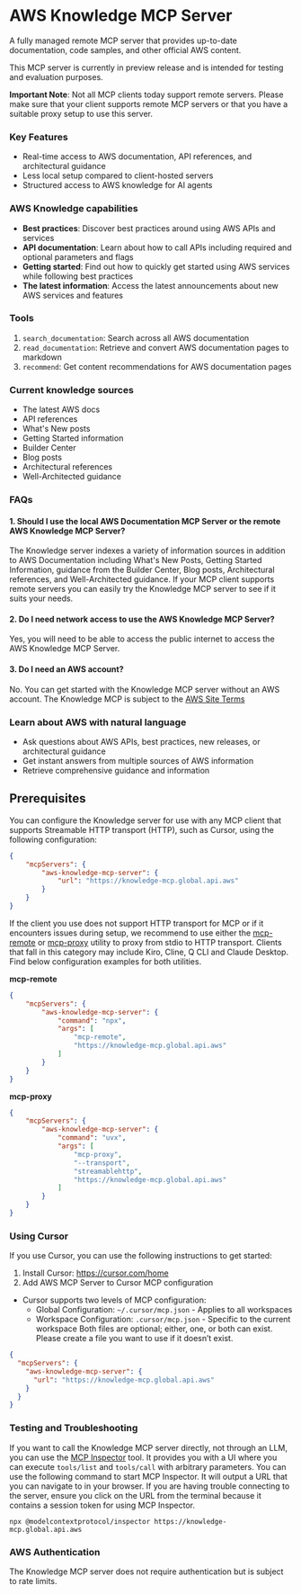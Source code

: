 # AWS Knowledge MCP Server

A fully managed remote MCP server that provides up-to-date documentation, code samples, and other official AWS content.

This MCP server is currently in preview release and is intended for testing and evaluation purposes.

**Important Note**: Not all MCP clients today support remote servers. Please make sure that your client supports remote MCP servers or that you have a suitable proxy setup to use this server.

### Key Features
- Real-time access to AWS documentation, API references, and architectural guidance
- Less local setup compared to client-hosted servers
- Structured access to AWS knowledge for AI agents

### AWS Knowledge capabilities
- **Best practices**: Discover best practices around using AWS APIs and services
- **API documentation**: Learn about how to call APIs including required and optional parameters and flags
- **Getting started**: Find out how to quickly get started using AWS services while following best practices
- **The latest information**: Access the latest announcements about new AWS services and features

### Tools
1. `search_documentation`: Search across all AWS documentation
2. `read_documentation`: Retrieve and convert AWS documentation pages to markdown
3. `recommend`: Get content recommendations for AWS documentation pages

### Current knowledge sources
- The latest AWS docs
- API references
- What's New posts
- Getting Started information
- Builder Center
- Blog posts
- Architectural references
- Well-Architected guidance

### FAQs

#### 1. Should I use the local AWS Documentation MCP Server or the remote AWS Knowledge MCP Server?
The Knowledge server indexes a variety of information sources in addition to AWS Documentation including What's New Posts, Getting Started Information, guidance from the Builder Center, Blog posts, Architectural references, and Well-Architected guidance. If your MCP client supports remote servers you can easily try the Knowledge MCP server to see if it suits your needs.

#### 2. Do I need network access to use the AWS Knowledge MCP Server?
Yes, you will need to be able to access the public internet to access the AWS Knowledge MCP Server.

#### 3. Do I need an AWS account?
No. You can get started with the Knowledge MCP server without an AWS account. The Knowledge MCP is subject to the [AWS Site Terms](https://aws.amazon.com/terms/)

### Learn about AWS with natural language

- Ask questions about AWS APIs, best practices, new releases, or architectural guidance
- Get instant answers from multiple sources of AWS information
- Retrieve comprehensive guidance and information

## Prerequisites

You can configure the Knowledge server for use with any MCP client that supports Streamable HTTP transport (HTTP), such as Cursor, using the following configuration:

```json
{
    "mcpServers": {
        "aws-knowledge-mcp-server": {
            "url": "https://knowledge-mcp.global.api.aws"
        }
    }
}
```

If the client you use does not support HTTP transport for MCP or if it encounters issues during setup, we recommend to use either the [mcp-remote](https://github.com/geelen/mcp-remote) or [mcp-proxy](https://github.com/TBXark/mcp-proxy) utility to proxy from stdio to HTTP transport. Clients that fall in this category may include Kiro, Cline, Q CLI and Claude Desktop. Find below configuration examples for both utilities.

**mcp-remote**

```json
{
    "mcpServers": {
        "aws-knowledge-mcp-server": {
            "command": "npx",
            "args": [
                "mcp-remote",
                "https://knowledge-mcp.global.api.aws"
            ]
        }
    }
}
```

**mcp-proxy**

```json
{
    "mcpServers": {
        "aws-knowledge-mcp-server": {
            "command": "uvx",
            "args": [
                "mcp-proxy",
                "--transport",
                "streamablehttp",
                "https://knowledge-mcp.global.api.aws"
            ]
        }
    }
}
```

### Using Cursor

If you use Cursor, you can use the following instructions to get started:

1. Install Cursor: https://cursor.com/home
2. Add AWS MCP Server to Cursor MCP configuration
  - Cursor supports two levels of MCP configuration:
    - Global Configuration: `~/.cursor/mcp.json` - Applies to all workspaces
    - Workspace Configuration: `.cursor/mcp.json` - Specific to the current workspace
    Both files are optional; either, one, or both can exist. Please create a file you want to use if it doesn’t exist.

```json
{
  "mcpServers": {
    "aws-knowledge-mcp-server": {
      "url": "https://knowledge-mcp.global.api.aws"
    }
  }
}
```

### Testing and Troubleshooting
If you want to call the Knowledge MCP server directly, not through an LLM, you can use the [MCP Inspector](https://github.com/modelcontextprotocol/inspector) tool. It provides you with a UI where you can execute `tools/list` and `tools/call` with arbitrary parameters.
You can use the following command to start MCP Inspector. It will output a URL that you can navigate to in your browser. If you are having trouble connecting to the server, ensure you click on the URL from the terminal because it contains a session token for using MCP Inspector.

```
npx @modelcontextprotocol/inspector https://knowledge-mcp.global.api.aws
```

### AWS Authentication
The Knowledge MCP server does not require authentication but is subject to rate limits.
